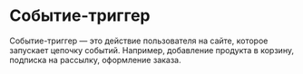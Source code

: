 # Событие-триггер

Событие-триггер — это действие пользователя на сайте, которое запускает цепочку событий. Например, добавление продукта в корзину, подписка на рассылку, оформление заказа.
